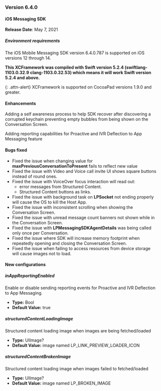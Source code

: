 ### Version 6.4.0
#### iOS Messaging SDK

**Release Date**: May 7, 2021

##### Environment requirements

The iOS Mobile Messaging SDK version 6.4.0.787 is supported on iOS versions 12 through 14. 

**This XCFramework was compiled with Swift version 5.2.4 (swiftlang-1103.0.32.9 clang-1103.0.32.53) which means it will work Swift version 5.2.4 and above.**

{: .attn-alert} 
XCFramework is supported on CocoaPad versions 1.9.0 and greater.

#### Enhancements

Adding a self awareness process to help SDK recover after discovering a corrupted keychain preventing empty bubbles from being shown on the Conversation Screen.

Adding reporting capabilities for Proactive and IVR Deflection to App Messaging feature

#### Bugs fixed

- Fixed the issue when changing value for **maxPreviousConversationToPresent** fails to reflect new value
- Fixed the issue with Video and Voice call invite UI shows square buttons instead of round ones.
- Fixed the issue with VoiceOver focus interaction will read out:
    - error messages from Structured Content.
    - Structured Content buttons as links.
- Fixed the issue with background task on **LPSocket** not ending properly will cause the OS to kill the Host App.
- Fixed the issue with inconsistent scrolling when showing the Conversation Screen.
- Fixed the issue with unread message count banners not shown while in the Conversation Screen.
- Fixed the issue with **LPMessagingSDKAgentDetails** was being called only once per Conversation.
- Fixed the issue where SDK will increase memory footprint when repeatedly opening and closing the Conversation Screen.
- Fixed the issue when failing to access resources from device storage will cause images not to load.

#### New configurations

##### inAppReportingEnabled
Enable or disable sending reporting events for Proactive and IVR Deflection to App Messaging.
- **Type:** Bool
- **Default Value:** true

##### structuredContentLoadingImage
Structured content loading image when images are being fetched/loaded
- **Type:** UIImage?
- **Default Value:** image named LP_LINK_PREVIEW_LOADER_ICON

##### structuredContentBrokenImage
Structured content loading image when images failed to fetched/loaded
- **Type:** UIImage?
- **Default Value:** image named LP_BROKEN_IMAGE
